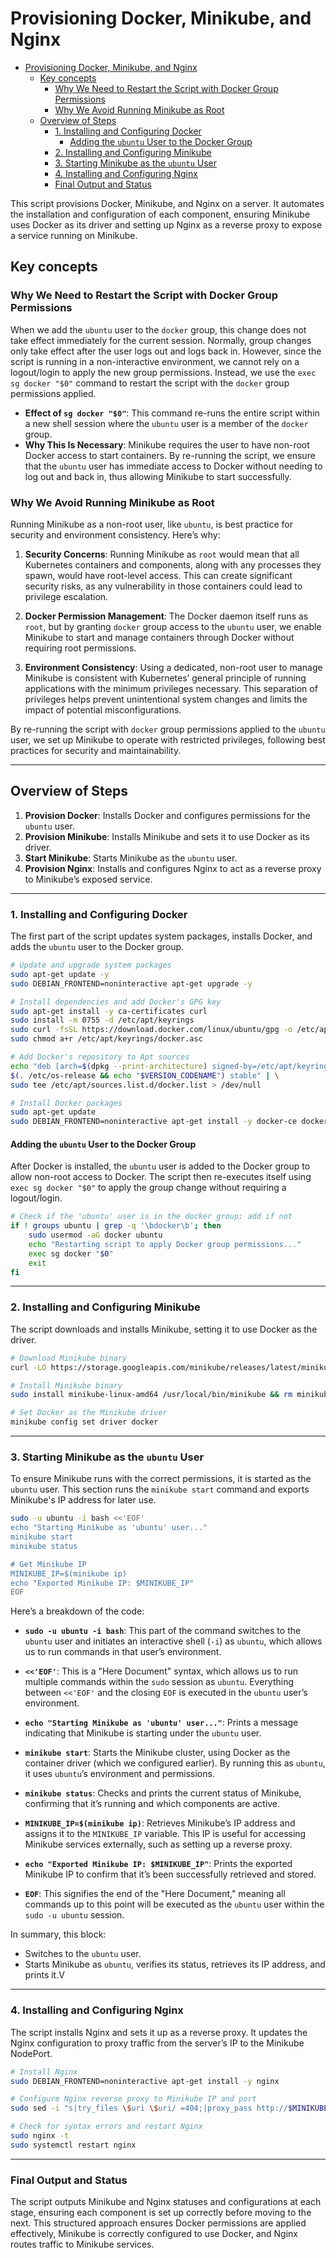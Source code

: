 

# Provisioning Docker, Minikube, and Nginx

- [Provisioning Docker, Minikube, and Nginx](#provisioning-docker-minikube-and-nginx)
  - [Key concepts](#key-concepts)
    - [Why We Need to Restart the Script with Docker Group Permissions](#why-we-need-to-restart-the-script-with-docker-group-permissions)
    - [Why We Avoid Running Minikube as Root](#why-we-avoid-running-minikube-as-root)
  - [Overview of Steps](#overview-of-steps)
    - [1. Installing and Configuring Docker](#1-installing-and-configuring-docker)
      - [Adding the `ubuntu` User to the Docker Group](#adding-the-ubuntu-user-to-the-docker-group)
    - [2. Installing and Configuring Minikube](#2-installing-and-configuring-minikube)
    - [3. Starting Minikube as the `ubuntu` User](#3-starting-minikube-as-the-ubuntu-user)
    - [4. Installing and Configuring Nginx](#4-installing-and-configuring-nginx)
    - [Final Output and Status](#final-output-and-status)

This script provisions Docker, Minikube, and Nginx on a server. It automates the installation and configuration of each component, ensuring Minikube uses Docker as its driver and setting up Nginx as a reverse proxy to expose a service running on Minikube.

## Key concepts

### Why We Need to Restart the Script with Docker Group Permissions

When we add the `ubuntu` user to the `docker` group, this change does not take effect immediately for the current session. Normally, group changes only take effect after the user logs out and logs back in. However, since the script is running in a non-interactive environment, we cannot rely on a logout/login to apply the new group permissions. Instead, we use the `exec sg docker "$0"` command to restart the script with the `docker` group permissions applied.

- **Effect of `sg docker "$0"`**: This command re-runs the entire script within a new shell session where the `ubuntu` user is a member of the `docker` group.
- **Why This Is Necessary**: Minikube requires the user to have non-root Docker access to start containers. By re-running the script, we ensure that the `ubuntu` user has immediate access to Docker without needing to log out and back in, thus allowing Minikube to start successfully.

### Why We Avoid Running Minikube as Root

Running Minikube as a non-root user, like `ubuntu`, is best practice for security and environment consistency. Here’s why:

1. **Security Concerns**: Running Minikube as `root` would mean that all Kubernetes containers and components, along with any processes they spawn, would have root-level access. This can create significant security risks, as any vulnerability in those containers could lead to privilege escalation.

2. **Docker Permission Management**: The Docker daemon itself runs as `root`, but by granting `docker` group access to the `ubuntu` user, we enable Minikube to start and manage containers through Docker without requiring root permissions.

3. **Environment Consistency**: Using a dedicated, non-root user to manage Minikube is consistent with Kubernetes’ general principle of running applications with the minimum privileges necessary. This separation of privileges helps prevent unintentional system changes and limits the impact of potential misconfigurations.

By re-running the script with `docker` group permissions applied to the `ubuntu` user, we set up Minikube to operate with restricted privileges, following best practices for security and maintainability.

---

## Overview of Steps

1. **Provision Docker**: Installs Docker and configures permissions for the `ubuntu` user.
2. **Provision Minikube**: Installs Minikube and sets it to use Docker as its driver.
3. **Start Minikube**: Starts Minikube as the `ubuntu` user.
4. **Provision Nginx**: Installs and configures Nginx to act as a reverse proxy to Minikube’s exposed service.

---

### 1. Installing and Configuring Docker

The first part of the script updates system packages, installs Docker, and adds the `ubuntu` user to the Docker group.

```bash
# Update and upgrade system packages
sudo apt-get update -y
sudo DEBIAN_FRONTEND=noninteractive apt-get upgrade -y

# Install dependencies and add Docker's GPG key
sudo apt-get install -y ca-certificates curl
sudo install -m 0755 -d /etc/apt/keyrings
sudo curl -fsSL https://download.docker.com/linux/ubuntu/gpg -o /etc/apt/keyrings/docker.asc
sudo chmod a+r /etc/apt/keyrings/docker.asc

# Add Docker's repository to Apt sources
echo "deb [arch=$(dpkg --print-architecture) signed-by=/etc/apt/keyrings/docker.asc] https://download.docker.com/linux/ubuntu \
$(. /etc/os-release && echo "$VERSION_CODENAME") stable" | \
sudo tee /etc/apt/sources.list.d/docker.list > /dev/null

# Install Docker packages
sudo apt-get update
sudo DEBIAN_FRONTEND=noninteractive apt-get install -y docker-ce docker-ce-cli containerd.io docker-buildx-plugin docker-compose-plugin
```

#### Adding the `ubuntu` User to the Docker Group

After Docker is installed, the `ubuntu` user is added to the Docker group to allow non-root access to Docker. The script then re-executes itself using `exec sg docker "$0"` to apply the group change without requiring a logout/login.

```bash
# Check if the 'ubuntu' user is in the docker group; add if not
if ! groups ubuntu | grep -q '\bdocker\b'; then
    sudo usermod -aG docker ubuntu
    echo "Restarting script to apply Docker group permissions..."
    exec sg docker "$0"
    exit
fi
```

---

### 2. Installing and Configuring Minikube

The script downloads and installs Minikube, setting it to use Docker as the driver.

```bash
# Download Minikube binary
curl -LO https://storage.googleapis.com/minikube/releases/latest/minikube-linux-amd64

# Install Minikube binary
sudo install minikube-linux-amd64 /usr/local/bin/minikube && rm minikube-linux-amd64

# Set Docker as the Minikube driver
minikube config set driver docker
```

---

### 3. Starting Minikube as the `ubuntu` User

To ensure Minikube runs with the correct permissions, it is started as the `ubuntu` user. This section runs the `minikube start` command and exports Minikube's IP address for later use.

```bash
sudo -u ubuntu -i bash <<'EOF'
echo "Starting Minikube as 'ubuntu' user..."
minikube start
minikube status

# Get Minikube IP
MINIKUBE_IP=$(minikube ip)
echo "Exported Minikube IP: $MINIKUBE_IP"
EOF
```

Here’s a breakdown of the code:

- **`sudo -u ubuntu -i bash`**: This part of the command switches to the `ubuntu` user and initiates an interactive shell (`-i`) as `ubuntu`, which allows us to run commands in that user’s environment.

- **`<<'EOF'`**: This is a "Here Document" syntax, which allows us to run multiple commands within the `sudo` session as `ubuntu`. Everything between `<<'EOF'` and the closing `EOF` is executed in the `ubuntu` user’s environment.

- **`echo "Starting Minikube as 'ubuntu' user..."`**: Prints a message indicating that Minikube is starting under the `ubuntu` user.

- **`minikube start`**: Starts the Minikube cluster, using Docker as the container driver (which we configured earlier). By running this as `ubuntu`, it uses `ubuntu`’s environment and permissions.

- **`minikube status`**: Checks and prints the current status of Minikube, confirming that it’s running and which components are active.

- **`MINIKUBE_IP=$(minikube ip)`**: Retrieves Minikube’s IP address and assigns it to the `MINIKUBE_IP` variable. This IP is useful for accessing Minikube services externally, such as setting up a reverse proxy.

- **`echo "Exported Minikube IP: $MINIKUBE_IP"`**: Prints the exported Minikube IP to confirm that it’s been successfully retrieved and stored.

- **`EOF`**: This signifies the end of the "Here Document," meaning all commands up to this point will be executed as the `ubuntu` user within the `sudo -u ubuntu` session. 

In summary, this block:
- Switches to the `ubuntu` user.
- Starts Minikube as `ubuntu`, verifies its status, retrieves its IP address, and prints it.V

---

### 4. Installing and Configuring Nginx

The script installs Nginx and sets it up as a reverse proxy. It updates the Nginx configuration to proxy traffic from the server’s IP to the Minikube NodePort.

```bash
# Install Nginx
sudo DEBIAN_FRONTEND=noninteractive apt-get install -y nginx

# Configure Nginx reverse proxy to Minikube IP and port
sudo sed -i "s|try_files \$uri \$uri/ =404;|proxy_pass http://$MINIKUBE_IP:30001;|" /etc/nginx/sites-available/default

# Check for syntax errors and restart Nginx
sudo nginx -t
sudo systemctl restart nginx
```

---

### Final Output and Status

The script outputs Minikube and Nginx statuses and configurations at each stage, ensuring each component is set up correctly before moving to the next. This structured approach ensures Docker permissions are applied effectively, Minikube is correctly configured to use Docker, and Nginx routes traffic to Minikube services.
